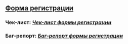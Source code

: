 ## [Форма регистрации](http://itcareer.pythonanywhere.com)
### Чек-лист: [***Чек-лист формы регистрации***](https://docs.google.com/spreadsheets/d/1VAZGAFosv70C3rjQ0eOKR1nBfBcfetu9/edit?usp=sharing&ouid=116987454236706452000&rtpof=true&sd=true)


### Баг-репорт: [***Баг-репорт формы регистрации***](https://docs.google.com/document/d/18i034RCeNEJWQ2o9YIcthxASmaDqMqoc1H6atzQiuSw/edit?usp=sharing)
